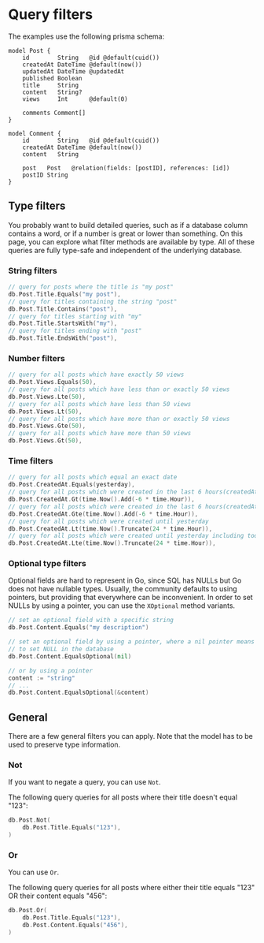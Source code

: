 # Query filters

The examples use the following prisma schema:

```prisma
model Post {
    id        String   @id @default(cuid())
    createdAt DateTime @default(now())
    updatedAt DateTime @updatedAt
    published Boolean
    title     String
    content   String?
    views     Int      @default(0)

    comments Comment[]
}

model Comment {
    id        String   @id @default(cuid())
    createdAt DateTime @default(now())
    content   String

    post   Post   @relation(fields: [postID], references: [id])
    postID String
}
```

## Type filters

You probably want to build detailed queries, such as if a database column contains a word,
or if a number is great or lower than something. On this page, you can explore what filter methods are available
by type. All of these queries are fully type-safe and independent of the underlying database.

### String filters

```go
// query for posts where the title is "my post"
db.Post.Title.Equals("my post"),
// query for titles containing the string "post"
db.Post.Title.Contains("post"),
// query for titles starting with "my"
db.Post.Title.StartsWith("my"),
// query for titles ending with "post"
db.Post.Title.EndsWith("post"),
```

### Number filters

```go
// query for all posts which have exactly 50 views
db.Post.Views.Equals(50),
// query for all posts which have less than or exactly 50 views
db.Post.Views.Lte(50),
// query for all posts which have less than 50 views
db.Post.Views.Lt(50),
// query for all posts which have more than or exactly 50 views
db.Post.Views.Gte(50),
// query for all posts which have more than 50 views
db.Post.Views.Gt(50),
```

### Time filters

```go
// query for all posts which equal an exact date
db.Post.CreatedAt.Equals(yesterday),
// query for all posts which were created in the last 6 hours(createdAt > 6 hours ago)
db.Post.CreatedAt.Gt(time.Now().Add(-6 * time.Hour)),
// query for all posts which were created in the last 6 hours(createdAt >= 6 hours ago)
db.Post.CreatedAt.Gte(time.Now().Add(-6 * time.Hour)),
// query for all posts which were created until yesterday
db.Post.CreatedAt.Lt(time.Now().Truncate(24 * time.Hour)),
// query for all posts which were created until yesterday including today's 00:00:00
db.Post.CreatedAt.Lte(time.Now().Truncate(24 * time.Hour)),
```

### Optional type filters

Optional fields are hard to represent in Go, since SQL has NULLs but Go does not have nullable types.
Usually, the community defaults to using pointers, but providing that everywhere can be inconvenient. In order to set
NULLs by using a pointer, you can use the `XOptional` method variants.

```go
// set an optional field with a specific string
db.Post.Content.Equals("my description")

// set an optional field by using a pointer, where a nil pointer means
// to set NULL in the database
db.Post.Content.EqualsOptional(nil)

// or by using a pointer
content := "string"
// ...
db.Post.Content.EqualsOptional(&content)
```

## General

There are a few general filters you can apply. Note that the model has to be used to preserve type information.

### Not

If you want to negate a query, you can use `Not`.

The following query queries for all posts where their title doesn't equal "123":

```go
db.Post.Not(
    db.Post.Title.Equals("123"),
)
```

### Or

You can use `Or`.

The following query queries for all posts where either their title equals "123" OR their content equals "456":

```go
db.Post.Or(
    db.Post.Title.Equals("123"),
    db.Post.Content.Equals("456"),
)
```

